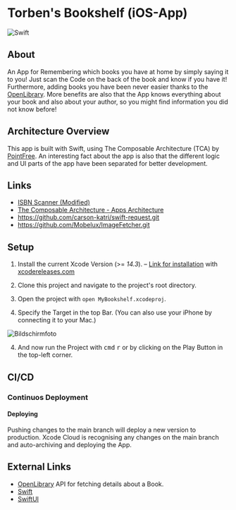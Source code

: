 # Torben's Bookshelf (iOS-App)
![Swift](https://img.shields.io/badge/Swift-5.6-brightgreen)

## About

An App for Remembering which books you have at home by simply saying it to you! Just scan the Code on the back of the book and know if you have it! Furthermore, adding books you have been never easier thanks to the [OpenLibrary](https://openlibrary.org). More benefits are also that the App knows everything about your book and also about your author, so you might find information you did not know before!

## Architecture Overview

This app is built with Swift, using The Composable Architecture (TCA) by [PointFree](https://www.pointfree.co). An interesting fact about the app is also that the different logic and UI parts of the app have been separated for better development.

## Links

- [ISBN Scanner (Modified)](https://github.com/tkoehlerlg/SwiftCodeScanner.git)
- [The Composable Architecture - Apps Architecture](https://github.com/pointfreeco/swift-composable-architecture.git)
- https://github.com/carson-katri/swift-request.git
- https://github.com/Mobelux/ImageFetcher.git

## Setup

1. Install the current Xcode Version (>= *14.3*). – [Link for installation](https://developer.apple.com/services-account/download?path=/Developer_Tools/Xcode_14.3/Xcode_14.3.xip) with [xcodereleases.com](https://xcodereleases.com)

2. Clone this project and navigate to the project's root directory.

3. Open the project with `open MyBookshelf.xcodeproj`.

4. Specify the Target in the top Bar. (You can also use your iPhone by connecting it to your Mac.) 
 
![Bildschirmfoto](https://github.com/tkoehlerlg/TorbensBookshelf/assets/62466714/661be652-cf9b-4d38-813d-4a70bec668df)

4. And now run the Project with <kbd>cmd</kbd> <kbd>r</kbd> or by clicking on the Play Button in the top-left corner.

## CI/CD

### Continuos Deployment

#### Deploying

Pushing changes to the main branch will deploy a new version to production. Xcode Cloud is recognising any changes on the main branch and auto-archiving and deploying the App.

## External Links

- [OpenLibrary](https://openlibrary.org) API for fetching details about a Book.
- [Swift](https://swift.org/)
- [SwiftUI](https://developer.apple.com/xcode/swiftui/)
